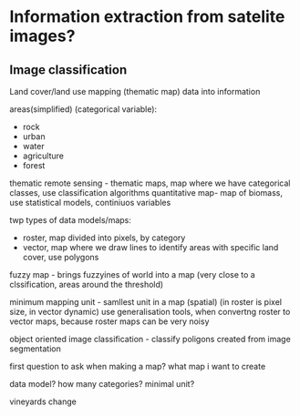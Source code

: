 # Information extraction from satelite images?
## Image classification
Land cover/land use mapping (thematic map)
data into information

areas(simplified) (categorical variable):
- rock
- urban
- water
- agriculture
- forest


thematic remote sensing - thematic maps, map where we have categorical classes, use classification algorithms
quantitative map- map of biomass, use statistical models, continiuos variables

twp types of data models/maps:
- roster, map divided into pixels, by category
- vector, map where we draw lines to identify areas with specific land cover, use polygons

fuzzy map - brings fuzzyines of world into a map (very close to a clssification, areas around the threshold)

minimum mapping unit - samllest unit in a map (spatial) (in roster is pixel size, in vector dynamic)
use generalisation tools, when convertng roster to vector maps, because roster maps can be very noisy

object oriented image classification - classify poligons created from image segmentation

first question to ask when making a map? what map i want to create

data model?
how many categories?
minimal unit?

vineyards change


